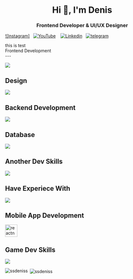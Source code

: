 <h1 align="center">Hi 👋, I'm Denis</h1>
<h3 align="center">Frontend Developer & UI/UX Designer</h3>

[![Instagram]](https://www.instagram.com/_art_of_motivation_/)&nbsp;&nbsp;
[![YouTube](https://img.shields.io/badge/rzashakeri-FF0000?style=for-the-badge&logo=youtube&logoColor=white)](https://www.youtube.com/@rzashakeri)&nbsp;&nbsp;&nbsp;
[![Linkedin](https://img.shields.io/badge/rzashakeri-%231DA1F2.svg?style=for-the-badge&logo=Linkedin&logoColor=white)](https://www.linkedin.com/in/rzashakeri//)&nbsp;&nbsp;
[![telegram](https://img.shields.io/badge/rzashakeri-2CA5E0?style=for-the-badge&logo=telegram&logoColor=white)](https://t.me/rzashakeri/)&nbsp;&nbsp;&nbsp;

<div style={background: 'red'}>this is test</div>
Frontend Development <br> 
---
<p>
  <a href="https://skillicons.dev">
    <img src="https://skillicons.dev/icons?i=js,ts,html,css,sass,react,redux,tailwind,bootstrap,materialui,git,github,gitlab,vscode,vite,vue,webpack,gulp,pug " />
  </a>
</p>

Design <br> 
---
<p>
  <a href="https://skillicons.dev">
    <img src="https://skillicons.dev/icons?i=ps,ae,au,ai,pr,autocad,blender,figma," />
  </a>
</p>

Backend Development <br> 
---
<p>
    <img src="https://skillicons.dev/icons?i=nodejs,spring,express,nestjs," />
</p>

Database <br>
---
<p>
  <a href="https://skillicons.dev">
    <img src="https://skillicons.dev/icons?i=mongodb,mysql,"/>
  </a>
</p>

Another Dev Skills <br> 
---
<p>
  <a href="https://skillicons.dev">
    <img src="https://skillicons.dev/icons?i=docker,postman,powershell,arduino," />
  </a>
</p>

Have Experiece With <br>
---
<p>
  <a href="https://skillicons.dev">
    <img src="https://skillicons.dev/icons?i=c,cpp,java,py,idea,linux,matlab,octave,nextjs,bash,spring,maven," />
  </a>
</p>

Mobile App Development <br>
---
<p>
  <a href="https://skillicons.dev">
     <img src="https://reactnative.dev/img/header_logo.svg" alt="reactnative" width="40" height="40"/>
  </a>
</p>

Game Dev Skills <br>
---
<p>
  <a href="https://skillicons.dev">
    <img src="https://skillicons.dev/icons?i=godot," />
  </a>
</p>



<p><img align="left" src="https://github-readme-stats.vercel.app/api/top-langs?username=ssdeniss&show_icons=true&locale=en&layout=compact" alt="ssdeniss" /></p>

<p>&nbsp;<img align="center" src="https://github-readme-stats.vercel.app/api?username=ssdeniss&show_icons=true&locale=en" alt="ssdeniss" /></p>
